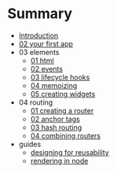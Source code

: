 # Summary

* [Introduction](README.md)
* [02 your first app](02_your_first_app.md)
* 03 elements
   * [01 html](03_elements/01_html.md)
   * [02 events](03_elements/02_events.md)
   * [03 lifecycle hooks](03_elements/03_lifecycle_hooks.md)
   * [04 memoizing](03_elements/04_memoizing.md)
   * [05 creating widgets](03_elements/05_creating_widgets.md)
* 04 routing
   * [01 creating a router](04_routing/01_creating_a_router.md)
   * [02 anchor tags](04_routing/02_anchor_tags.md)
   * [03 hash routing](04_routing/03_hash_routing.md)
   * [04 combining routers](04_routing/04_combining_routers.md)
* guides
   * [designing for reusability](guides/designing-for-reusability.md)
   * [rendering in node](guides/rendering-in-node.md)

